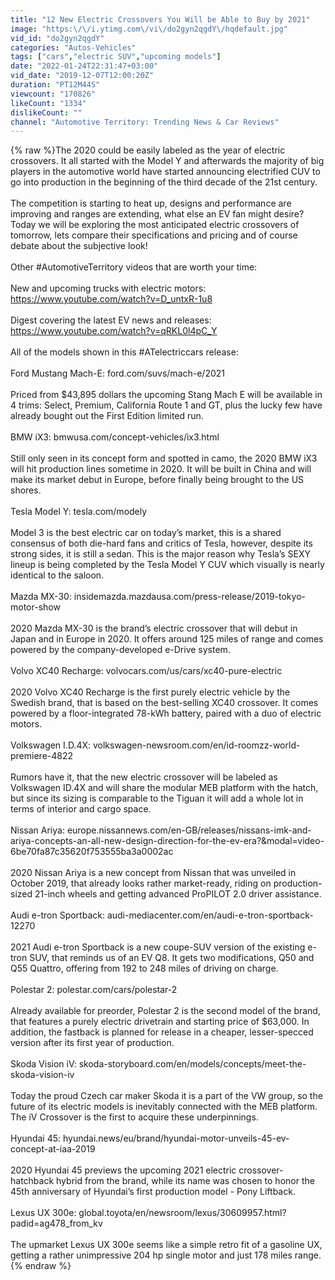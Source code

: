 ```yaml
---
title: "12 New Electric Crossovers You Will be Able to Buy by 2021"
image: "https:\/\/i.ytimg.com\/vi\/do2gyn2qgdY\/hqdefault.jpg"
vid_id: "do2gyn2qgdY"
categories: "Autos-Vehicles"
tags: ["cars","electric SUV","upcoming models"]
date: "2022-01-24T22:31:47+03:00"
vid_date: "2019-12-07T12:00:20Z"
duration: "PT12M44S"
viewcount: "170826"
likeCount: "1334"
dislikeCount: ""
channel: "Automotive Territory: Trending News & Car Reviews"
---
```

{% raw %}The 2020 could be easily labeled as the year of electric crossovers. It all started with the Model Y and afterwards the majority of big players in the automotive world have started announcing electrified CUV to go into production in the beginning of the third decade of the 21st century. <br /><br />The competition is starting to heat up, designs and performance are improving and ranges are extending, what else an EV fan might desire? Today we will be exploring the most anticipated electric crossovers of tomorrow, lets compare their specifications and pricing and of course debate about the subjective look!<br /><br />Other #AutomotiveTerritory videos that are worth your time: <br /><br />New and upcoming trucks with electric motors: <a rel="nofollow" target="blank" href="https://www.youtube.com/watch?v=D_untxR-1u8">https://www.youtube.com/watch?v=D_untxR-1u8</a><br /><br />Digest covering the latest EV news and releases: <a rel="nofollow" target="blank" href="https://www.youtube.com/watch?v=qRKL0l4pC_Y">https://www.youtube.com/watch?v=qRKL0l4pC_Y</a><br /><br />All of the models shown in this #ATelectriccars release: <br /><br />Ford Mustang Mach-E: ford.com/suvs/mach-e/2021<br /><br />Priced from $43,895 dollars the upcoming Stang Mach E will be available in 4 trims: Select, Premium, California Route 1 and GT, plus the lucky few have already bought out the First Edition limited run.<br /><br />BMW iX3: bmwusa.com/concept-vehicles/ix3.html<br /><br />Still only seen in its concept form and spotted in camo, the 2020 BMW iX3 will hit production lines sometime in 2020. It will be built in China and will make its market debut in Europe, before finally being brought to the US shores. <br /><br />Tesla Model Y: tesla.com/modely<br /><br />Model 3 is the best electric car on today’s market, this is a shared consensus of both die-hard fans and critics of Tesla, however, despite its strong sides, it is still a sedan. This is the major reason why Tesla’s SEXY lineup is being completed by the Tesla Model Y CUV which visually is nearly identical to the saloon.<br /><br />Mazda MX-30: insidemazda.mazdausa.com/press-release/2019-tokyo-motor-show<br /><br />2020 Mazda MX-30 is the brand’s electric crossover that will debut in Japan and in Europe in 2020. It offers around 125 miles of range and comes powered by the company-developed e-Drive system.<br /><br />Volvo XC40 Recharge: volvocars.com/us/cars/xc40-pure-electric <br /><br />2020 Volvo XC40 Recharge is the first purely electric vehicle by the Swedish brand, that is based on the best-selling XC40 crossover. It comes powered by a floor-integrated 78-kWh battery, paired with a duo of electric motors.<br /><br />Volkswagen I.D.4X: volkswagen-newsroom.com/en/id-roomzz-world-premiere-4822<br /><br />Rumors have it, that the new electric crossover will be labeled as Volkswagen ID.4X and will share the modular MEB platform with the hatch, but since its sizing is comparable to the Tiguan it will add a whole lot in terms of interior and cargo space.<br /><br />Nissan Ariya: europe.nissannews.com/en-GB/releases/nissans-imk-and-ariya-concepts-an-all-new-design-direction-for-the-ev-era?&amp;modal=video-6be70fa87c35620f753555ba3a0002ac <br /><br />2020 Nissan Ariya is a new concept from Nissan that was unveiled in October 2019, that already looks rather market-ready, riding on production-sized 21-inch wheels and getting advanced ProPILOT 2.0 driver assistance.<br /><br />Audi e-tron Sportback: audi-mediacenter.com/en/audi-e-tron-sportback-12270<br /><br />2021 Audi e-tron Sportback is a new coupe-SUV version of the existing e-tron SUV, that reminds us of an EV Q8. It gets two modifications, Q50 and Q55 Quattro, offering from 192 to 248 miles of driving on charge. <br /><br />Polestar 2: polestar.com/cars/polestar-2<br /><br />Already available for preorder, Polestar 2 is the second model of the brand, that features a purely electric drivetrain and starting price of $63,000. In addition, the fastback is planned for release in a cheaper, lesser-specced version after its first year of production.<br /><br />Skoda Vision iV: skoda-storyboard.com/en/models/concepts/meet-the-skoda-vision-iv<br /><br />Today the proud Czech car maker Skoda it is a part of the VW group, so the future of its electric models is inevitably connected with the MEB platform. The iV Crossover is the first to acquire these underpinnings.<br /><br />Hyundai 45: hyundai.news/eu/brand/hyundai-motor-unveils-45-ev-concept-at-iaa-2019 <br /><br />2020 Hyundai 45 previews the upcoming 2021 electric crossover-hatchback hybrid from the brand, while its name was chosen to honor the 45th anniversary of Hyundai’s first production model - Pony Liftback.<br /><br />Lexus UX 300e: global.toyota/en/newsroom/lexus/30609957.html?padid=ag478_from_kv<br /><br />The upmarket Lexus UX 300e seems like a simple retro fit of a gasoline UX, getting a rather unimpressive 204 hp single motor and just 178 miles range.{% endraw %}
